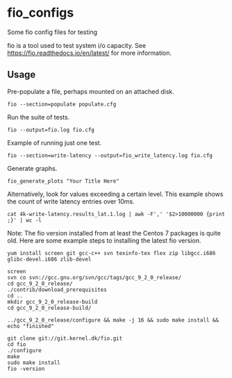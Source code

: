 # fio_configs
Some fio config files for testing

fio is a tool used to test system i/o capacity. See https://fio.readthedocs.io/en/latest/ for more information.

## Usage

Pre-populate a file, perhaps mounted on an attached disk.

`fio --section=populate populate.cfg`

Run the suite of tests.

`fio --output=fio.log fio.cfg`

Example of running just one test.

`fio --section=write-latency --output=fio_write_latency.log fio.cfg`

Generate graphs.

`fio_generate_plots "Your Title Here"`

Alternatively, look for values exceeding a certain level. This example shows the count of write latency entries over 10ms.

`cat 4k-write-latency.results_lat.1.log | awk -F',' '$2>10000000 {print ;}' | wc -l`

Note: The fio version installed from at least the Centos 7 packages is quite old. Here are some example steps to installing the latest fio version.

```
yum install screen git gcc-c++ svn texinfo-tex flex zip libgcc.i686 glibc-devel.i686 zlib-devel

screen
svn co svn://gcc.gnu.org/svn/gcc/tags/gcc_9_2_0_release/
cd gcc_9_2_0_release/
./contrib/download_prerequisites
cd ..
mkdir gcc_9_2_0_release-build
cd gcc_9_2_0_release-build/

../gcc_9_2_0_release/configure && make -j 16 && sudo make install && echo "finished"

git clone git://git.kernel.dk/fio.git
cd fio
./configure
make
sudo make install
fio -version
```
